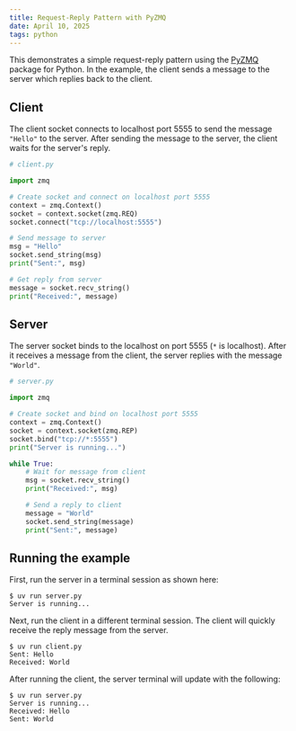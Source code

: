 ```yaml
---
title: Request-Reply Pattern with PyZMQ
date: April 10, 2025
tags: python
---
```


This demonstrates a simple request-reply pattern using the [PyZMQ](https://pyzmq.readthedocs.io/en/latest/) package for Python. In the example, the client sends a message to the server which replies back to the client.

## Client

The client socket connects to localhost port 5555 to send the message `"Hello"` to the server. After sending the message to the server, the client waits for the server's reply.

```python
# client.py

import zmq

# Create socket and connect on localhost port 5555
context = zmq.Context()
socket = context.socket(zmq.REQ)
socket.connect("tcp://localhost:5555")

# Send message to server
msg = "Hello"
socket.send_string(msg)
print("Sent:", msg)

# Get reply from server
message = socket.recv_string()
print("Received:", message)
```

## Server

The server socket binds to the localhost on port 5555 (`*` is localhost). After it receives a message from the client, the server replies with the message `"World"`.

```python
# server.py

import zmq

# Create socket and bind on localhost port 5555
context = zmq.Context()
socket = context.socket(zmq.REP)
socket.bind("tcp://*:5555")
print("Server is running...")

while True:
    # Wait for message from client
    msg = socket.recv_string()
    print("Received:", msg)

    # Send a reply to client
    message = "World"
    socket.send_string(message)
    print("Sent:", message)
```

## Running the example

First, run the server in a terminal session as shown here:

```console
$ uv run server.py
Server is running...
```

Next, run the client in a different terminal session. The client will quickly receive the reply message from the server.

```console
$ uv run client.py
Sent: Hello
Received: World
```

After running the client, the server terminal will update with the following:

```console
$ uv run server.py
Server is running...
Received: Hello
Sent: World
```
